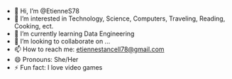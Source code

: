 - 👋 Hi, I’m @EtienneS78
- 👀 I’m interested in Technology, Science, Computers, Traveling, Reading, Cooking, ect.
- 🌱 I’m currently learning Data Engineering
- 💞️ I’m looking to collaborate on ...
- 📫 How to reach me: etiennestancell78@gmail.com
- 😄 Pronouns: She/Her
- ⚡ Fun fact: I love video games

<!---
EtienneS78/EtienneS78 is a ✨ special ✨ repository because its `README.md` (this file) appears on your GitHub profile.
You can click the Preview link to take a look at your changes.
--->
